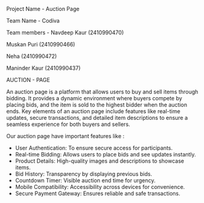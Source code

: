Project Name - Auction Page

Team Name - Codiva

Team members -
Navdeep Kaur (2410990470)

Muskan Puri (2410990466)

Neha (2410990472)

Maninder Kaur (2410990437) 
               
AUCTION - PAGE

An auction page is a platform that allows users to buy and sell items through bidding. It provides a dynamic environment where buyers compete by placing bids, and the item is sold to the highest bidder when the auction ends. Key elements of an auction page include features like real-time updates, secure transactions, and detailed item descriptions to ensure a seamless experience for both buyers and sellers.

Our auction page have important features like :
- User Authentication: To ensure secure access for participants.
- Real-time Bidding: Allows users to place bids and see updates instantly.
- Product Details: High-quality images and descriptions to showcase items.
- Bid History: Transparency by displaying previous bids.
- Countdown Timer: Visible auction end time for urgency.
- Mobile Compatibility: Accessibility across devices for convenience.
- Secure Payment Gateway: Ensures reliable and safe transactions.
